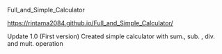 Full_and_Simple_Calculator

https://rintama2084.github.io/Full_and_Simple_Calculator/

Update 1.0 (First version)
Created simple calculator with sum., sub. , div. and mult. operation
